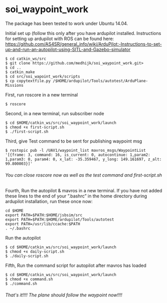 # soi_waypoint_work

The package has been tested to work under Ubuntu 14.04.

Initial set up (follow this only after you have ardupilot installed. Instructions for setting up ardupilot with ROS can be found here: https://github.com/AS4SR/general_info/wiki/ArduPilot:-Instructions-to-set-up-and-run-an-autopilot-using-SITL-and-Gazebo-simulator 

```
$ cd catkin_ws/src
$ git clone https://github.com/medhijk/soi_waypoint_work.git>
$ cd ..
$ catkin_make
$ cd src/soi_wapoint_work/scripts
$ cp copytextfile.py /$HOME/ardupilot/Tools/autotest/ArduPlane-Missions
```

First, run roscore in a new terminal
```
$ roscore
```

Second, in a new terminal, run subscriber node
```
$ cd $HOME/catkin_ws/src/soi_waypoint_work/launch
$ chmod +x first-script.sh
$ ./first-script.sh
```

Third, give Test command to be sent for publishing waypoint msg
```
$ rostopic pub -l /UAV1/waypoint_list mavros_msgs/WaypointList '[{frame: 3, command: 16, is_current: 0, autocontinue: 1,param2: 1,param3: 0, param4: 0, x_lat: -35.359467, y_long: 149.161697, z_alt: 99.800003}]'
```

###### You can close roscore now as well as the test command and first-script.sh ######

Fourth, Run the autopilot & mavros in a new terminal.
If you have not added these lines to the end of your ”.bashrc” in the home directory during ardupilot installation, run these once now:
```
cd $HOME
export PATH=$PATH:$HOME/jsbsim/src
export PATH=$PATH:$HOME/ardupilot/Tools/autotest
export PATH=/usr/lib/ccache:$PATH
. ~/.bashrc
```
Run the autopilot
```
$ cd $HOME/catkin_ws/src/soi_waypoint_work/launch
$ chmod +x daily-script.sh
$ ./daily-script.sh
```

Fifth, Run the command script for autopilot after mavros has loaded
```
$ cd $HOME/catkin_ws/src/soi_waypoint_work/launch
$ chmod +x command.sh
$ ./command.sh
```


###### That's it!!!! The plane should follow the waypoint now!!!! ######
